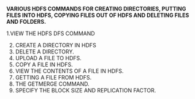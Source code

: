 **VARIOUS HDFS COMMANDS FOR CREATING DIRECTORIES, PUTTING FILES INTO HDFS, COPYING FILES OUT OF HDFS AND DELETING FILES AND FOLDERS.**

1.VIEW THE HDFS DFS COMMAND



2. CREATE A DIRECTORY IN HDFS
3. DELETE A DIRECTORY.
4. UPLOAD A FILE TO HDFS.
5. COPY A FILE IN HDFS.
6. VIEW THE CONTENTS OF A FILE IN HDFS.
7. GETTING A FILE FROM HDFS.
8. THE GETMERGE COMMAND.
9. SPECIFY THE BLOCK SIZE AND REPLICATION FACTOR.
